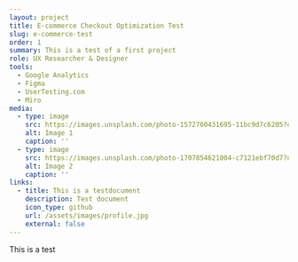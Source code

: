 ```yaml
---
layout: project
title: E-commerce Checkout Optimization Test
slug: e-commerce-test
order: 1
summary: This is a test of a first project
role: UX Researcher & Designer
tools:
  - Google Analytics
  - Figma
  - UserTesting.com
  - Miro
media:
  - type: image
    src: https://images.unsplash.com/photo-1572760431695-11bc9d7c6205?q=80&w=2080&auto=format&fit=crop&ixlib=rb-4.1.0&ixid=M3wxMjA3fDB8MHxwaG90by1wYWdlfHx8fGVufDB8fHx8fA%3D%3D
    alt: Image 1
    caption: ''
  - type: image
    src: https://images.unsplash.com/photo-1707854621004-c7121ebf70d7?q=80&w=1430&auto=format&fit=crop&ixlib=rb-4.1.0&ixid=M3wxMjA3fDB8MHxwaG90by1wYWdlfHx8fGVufDB8fHx8fA%3D%3D
    alt: Image 2
    caption: ''
links:
  - title: This is a testdocument
    description: Test document
    icon_type: github
    url: /assets/images/profile.jpg
    external: false
---
```

This is a test
